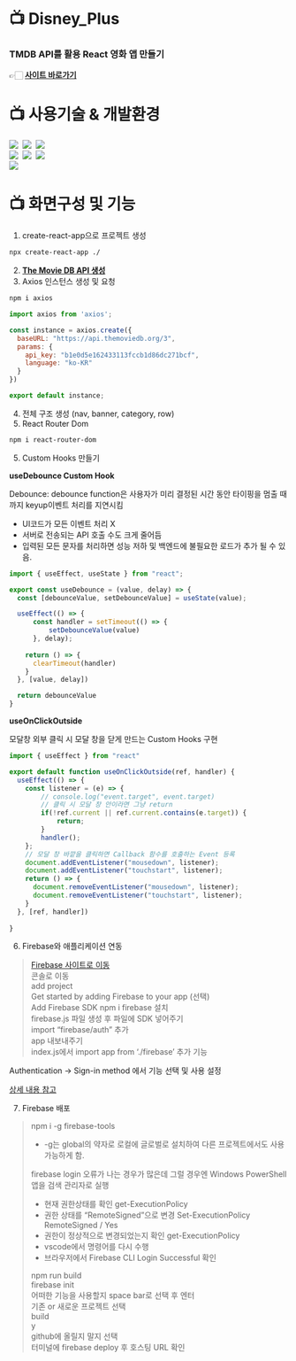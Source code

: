 # 📺 Disney_Plus

### TMDB API를 활용 React 영화 앱 만들기

👉🏻 **[사이트 바로가기](https://react-disney-plus-app-aac71.web.app/)**

# 📺 사용기술 & 개발환경

<img src="https://img.shields.io/badge/html-E34F26?style=for-the-badge&logo=html5&logoColor=white">&nbsp;
<img src="https://img.shields.io/badge/css-1572B6?style=for-the-badge&logo=css3&logoColor=white">&nbsp;
<img src="https://img.shields.io/badge/JavaScript-F7DF1E?style=for-the-badge&logo=javascript&logoColor=black"/>
<br>
<img src="https://img.shields.io/badge/React-61DAFB?style=for-the-badge&logo=React&logoColor=black"/>&nbsp;
<img src="https://img.shields.io/badge/styled components-DB7093?style=for-the-badge&logo=styled-components&logoColor=white"/>&nbsp;
<img src="https://img.shields.io/badge/Firebase-039BE5?style=for-the-badge&logo=Firebase&logoColor=white" />
<br>
<img src="https://img.shields.io/badge/Visual Studio Code-0769AD?style=for-the-badge&logo=Visual Studio Code IDEA&logoColor=white">


# 📺 화면구성 및 기능

1. create-react-app으로 프로젝트 생성 

```bash
npx create-react-app ./
```

2. **[The Movie DB API 생성](https://themoviedb.org/)**
3. Axios 인스턴스 생성 및 요청

```bash
npm i axios
```

```jsx
import axios from 'axios';

const instance = axios.create({
  baseURL: "https://api.themoviedb.org/3",
  params: {
    api_key: "b1e0d5e162433113fccb1d86dc271bcf",
    language: "ko-KR"
  }
})

export default instance;
```

4. 전체 구조 생성  (nav, banner, category, row)
5. React Router Dom
```bash
npm i react-router-dom
```

5. Custom Hooks 만들기

**useDebounce Custom Hook**

Debounce: debounce function은 사용자가 미리 결정된 시간 동안 타이핑을 멈출 때까지 keyup이벤트 처리를 지연시킴

- UI코드가 모든 이벤트 처리 X
- 서버로 전송되는 API 호출 수도 크게 줄어듬
- 입력된 모든 문자를 처리하면 성능 저하 및 백엔드에 불필요한 로드가 추가 될 수 있음.

```jsx
import { useEffect, useState } from "react";

export const useDebounce = (value, delay) => {
  const [debounceValue, setDebounceValue] = useState(value);

  useEffect(() => {
      const handler = setTimeout(() => {
          setDebounceValue(value)
      }, delay);
  
    return () => {
      clearTimeout(handler)
    }
  }, [value, delay])

  return debounceValue
}
```

**useOnClickOutside**

모달창 외부 클릭 시 모달 창을 닫게 만드는 Custom Hooks 구현

```jsx
import { useEffect } from "react"

export default function useOnClickOutside(ref, handler) {
  useEffect(() => {
    const listener = (e) => {
        // console.log("event.target", event.target)
        // 클릭 시 모달 창 안이라면 그냥 return
        if(!ref.current || ref.current.contains(e.target)) {
            return;
        }
        handler();
    };
    // 모달 창 바깥을 클릭하면 Callback 함수를 호출하는 Event 등록
    document.addEventListener("mousedown", listener);
    document.addEventListener("touchstart", listener);
    return () => {
      document.removeEventListener("mousedown", listener);
      document.removeEventListener("touchstart", listener);
    }
  }, [ref, handler])
    
}
```

6. Firebase와 애플리케이션 연동

> [Firebase 사이트로 이동](https://firebase.google.com/?hl=ko)\
> 콘솔로 이동\
> add project\
> Get started by adding Firebase to your app (선택)\
> Add Firebase SDK npm i firebase 설치\
> firebase.js 파일 생성 후 파일에 SDK 넣어주기\
> import “firebase/auth” 추가\
> app 내보내주기\
> index.js에서 import app from ‘./firebase’ 추가
기능

Authentication → Sign-in method 에서 기능 선택 및 사용 설정

[상세 내용 참고](https://firebase.google.com/docs/build?hl=ko)

7. Firebase 배포

> npm i -g firebase-tools
>  - -g는 global의 약자로 로컬에 글로벌로 설치하여 다른 프로젝트에서도 사용가능하게 함.
>
> firebase login 오류가 나는 경우가 많은데 그럴 경우엔 Windows PowerShell 앱을 검색 관리자로 실행
>  - 현재 권한상태를 확인 get-ExecutionPolicy
>  - 권한 상태를 “RemoteSigned”으로 변경 Set-ExecutionPolicy RemoteSigned / Yes
>  - 권한이 정상적으로 변경되었는지 확인 get-ExecutionPolicy
>  - vscode에서 명령어를 다시 수행
>  - 브라우저에서 Firebase CLI Login Successful 확인
>
> npm run build\
> firebase init\
> 어떠한 기능을 사용할지 space bar로 선택 후 엔터\
> 기존 or 새로운 프로젝트 선택\
> build\
> y\
> github에 올릴지 말지 선택\
> 터미널에 firebase deploy 후 호스팅 URL 확인

